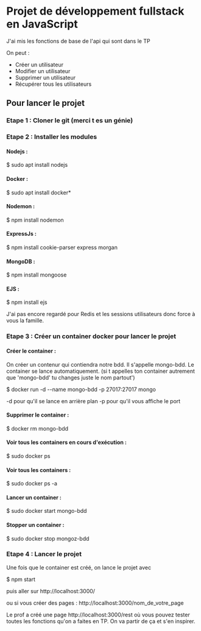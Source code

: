 # Projet de développement fullstack en JavaScript

J'ai mis les fonctions de base de l'api qui sont dans le TP

On peut :
 - Créer un utilisateur
 - Modifier un utilisateur 
 - Supprimer un utilisateur
 - Récupérer tous les utilisateurs
 
 
 
## Pour lancer le projet 

### Etape 1 : Cloner le git (merci t es un génie)

### Etape 2 : Installer les modules 

#### Nodejs :
$ sudo apt install nodejs

#### Docker :
$ sudo apt install docker*

#### Nodemon :
$ npm install nodemon

#### ExpressJs :
$ npm install cookie-parser express morgan

#### MongoDB :
$ npm install mongoose

#### EJS :
$ npm install ejs

J'ai pas encore regardé pour Redis et les sessions utilisateurs donc force à vous la famille.

### Etape 3 : Créer un container docker pour lancer le projet 

#### Créer le container :
On créer un contenur qui contiendra notre bdd. Il s'appelle mongo-bdd.
Le container se lance automatiquement.
(si t appelles ton container autrement que 'mongo-bdd' tu changes juste le nom partout') 

$ docker run -d --name mongo-bdd -p 27017:27017 mongo

-d pour qu'il se lance en arrière plan
-p pour qu'il vous affiche le port 

#### Supprimer le container :

$ docker rm mongo-bdd

#### Voir tous les containers en cours d'exécution :

$ sudo docker ps 

#### Voir tous les containers :

$ sudo docker ps -a 

#### Lancer un container : 

$ sudo docker start mongo-bdd

#### Stopper un container :

$ sudo docker stop mongoz-bdd

### Etape 4 : Lancer le projet 

Une fois que le container est créé, on lance le projet avec 

$ npm start

puis aller sur http://localhost:3000/

ou si vous créer des pages :
http://localhost:3000/nom_de_votre_page

Le prof a créé une page http://localhost:3000/rest où vous pouvez tester toutes les fonctions qu'on a faites en TP. On va partir de ça et s'en inspirer.









